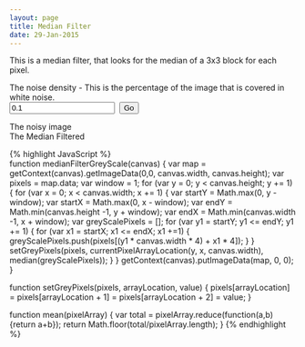 ```yaml
---
layout: page
title: Median Filter
date: 29-Jan-2015
---
```

This is a median filter, that looks for the median of a 3x3 block for each pixel.
<canvas id="original" />

The noise density - This is the percentage of the image that is covered in white noise.<br />
<input id="noiseDensity" 
  value = "0.1"
  data-slider-id='ex1Slider' 
  type="text" 
  data-slider-min="0" 
  data-slider-max="0.4" 
  data-slider-step="0.005" 
  data-slider-value="0.1"/>&nbsp;
  <input id="go" type="submit" value="Go" />
  
<div>
  The noisy image<br />
</div>
<canvas id="greyScale" />

  
<div>
  The Median Filtered<br />
</div>

<canvas id="medianAveraging" />


{% highlight JavaScript %}  
function medianFilterGreyScale(canvas) {
  var map = getContext(canvas).getImageData(0,0, canvas.width, canvas.height);
  var pixels = map.data;
  var window = 1;
  for (var y = 0; y < canvas.height; y += 1) {
    for (var x = 0; x < canvas.width; x += 1) {
      var startY = Math.max(0, y - window);
      var startX = Math.max(0, x - window);
      var endY = Math.min(canvas.height -1, y + window);
      var endX = Math.min(canvas.width -1, x + window);
      var greyScalePixels = [];
      for (var y1 = startY; y1 <= endY; y1 += 1) {
         for (var x1 = startX; x1 <= endX; x1 +=1) {
           greyScalePixels.push(pixels[(y1 * canvas.width * 4) + x1 * 4]);
         }
      }
      setGreyPixels(pixels, currentPixelArrayLocation(y, x, canvas.width), median(greyScalePixels));
    }
  }
  getContext(canvas).putImageData(map, 0, 0);
}

function setGreyPixels(pixels, arrayLocation, value) {
  pixels[arrayLocation] = pixels[arrayLocation + 1] = pixels[arrayLocation + 2] = value;
}

function mean(pixelArray) {
  var total = pixelArray.reduce(function(a,b) {return a+b});
  return Math.floor(total/pixelArray.length);
}
{% endhighlight %}

<script src="{{ page.base_url }}/assets/js/image.js"></script>
<script>
  var img = new Image();   // Create new img element
  var originalCanvas = document.getElementById('original');
  var greyScaleCanvas = document.getElementById('greyScale');
  var medianCanvas = document.getElementById('medianAveraging');
  img.addEventListener("load", function() {
    setToCanvas(img, originalCanvas);
    convertToGreyScale(originalCanvas);
     generateImages($('#noiseDensity').val());
  }, false);
  
  img.src = '{{ page.base_url }}/img/Ferocious_Tammy.png'; // Set source path
  
  function generateImages(noiseDensity) {
    setToCanvas(img, greyScaleCanvas);
    convertToGreyScale(greyScaleCanvas);
    greyScaleWhiteNoiseGenerator(greyScaleCanvas, noiseDensity);
    setToCanvas(img, medianCanvas);
    convertToGreyScale(medianCanvas);
    greyScaleWhiteNoiseGenerator(medianCanvas, noiseDensity);
    medianFilterGreyScale(medianCanvas);
  }
  
  $('#go').click(function() {
    generateImages($('#noiseDensity').val());
  });
  
  $(function() {
    $('#noiseDensity').slider({
      formatter: function(value) {
        return 'Current value: ' + value;
      }
    });
  });
</script>